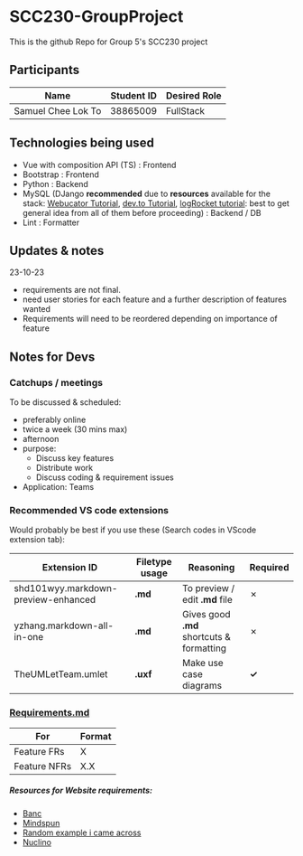 # SCC230-GroupProject

This is the github Repo for Group 5's SCC230 project

## Participants

| Name               | Student ID | Desired Role |
| ------------------ | ---------- | ------------ |
| Samuel Chee Lok To | 38865009   | FullStack    |

## Technologies being used

-   Vue with composition API (TS) : Frontend
-   Bootstrap : Frontend
-   Python : Backend
-   MySQL (DJango **recommended** due to **resources** available for the stack: [Webucator Tutorial](https://www.webucator.com/article/connecting-django-and-vue/), [dev.to Tutorial](https://dev.to/ericnanhu/create-a-modern-application-with-django-and-vue-242j), [logRocket tutorial](https://blog.logrocket.com/how-to-build-vue-js-app-django-rest-framework/): best to get general idea from all of them before proceeding) : Backend / DB
-   Lint : Formatter

## Updates & notes

23-10-23

-   requirements are not final.
-   need user stories for each feature and a further description of features wanted
-   Requirements will need to be reordered depending on importance of feature

## Notes for Devs

### Catchups / meetings

To be discussed & scheduled:

-   preferably online
-   twice a week (30 mins max)
-   afternoon
-   purpose:
    -   Discuss key features
    -   Distribute work
    -   Discuss coding & requirement issues
-   Application: Teams

### Recommended VS code extensions

Would probably be best if you use these (Search codes in VScode extension tab):

| Extension ID                        | Filetype usage | Reasoning                                 | Required    |
| ----------------------------------- | -------------- | ----------------------------------------- | ----------- |
| shd101wyy.markdown-preview-enhanced | **.md**        | To preview / edit **.md** file            | &cross;     |
| yzhang.markdown-all-in-one          | **.md**        | Gives good **.md** shortcuts & formatting | &cross;     |
| TheUMLetTeam.umlet                  | **.uxf**       | Make use case diagrams                    | **&check;** |

### [Requirements.md](./Requirements.md)

| For          | Format |
| ------------ | ------ |
| Feature FRs  | X      |
| Feature NFRs | X.X    |

##### Resources for Website requirements:

-   [Banc](https://banc.digital/blog/how-to-write-a-website-requirements-document-and-statement-of-work/)
-   [Mindspun](https://www.mindspun.com/blog/website-requirements-document-a-complete-guide/)
-   [Random example i came across](http://web.cse.ohio-state.edu/~bair.41/616/Project/Example_Document/Req_Doc_Example.html)
-   [Nuclino](https://www.nuclino.com/articles/functional-requirements)
